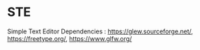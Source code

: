 # STE
Simple Text Editor
Dependencies : https://glew.sourceforge.net/, https://freetype.org/, https://www.glfw.org/
